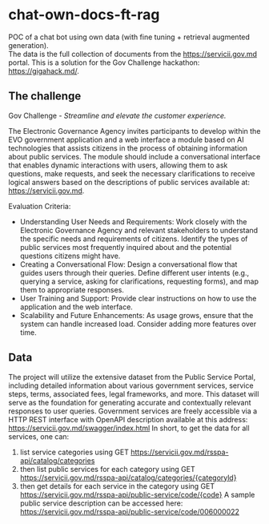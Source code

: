 # chat-own-docs-ft-rag
POC of a chat bot using own data (with fine tuning + retrieval augmented generation).   
The data is the full collection of documents from the https://servicii.gov.md portal.
This is a solution for the Gov Challenge hackathon: https://gigahack.md/.

## The challenge
Gov Challenge - *Streamline and elevate the customer experience.*

The Electronic Governance Agency invites participants to develop within the EVO government application and a web 
interface a module based on AI technologies that assists citizens in the process of obtaining information about public 
services. The module should include a conversational interface that enables dynamic interactions with users, allowing 
them to ask questions, make requests, and seek the necessary clarifications to receive logical answers based on the 
descriptions of public services available at: https://servicii.gov.md.

Evaluation Criteria:
* Understanding User Needs and Requirements: Work closely with the Electronic Governance Agency and relevant stakeholders to understand the specific needs and requirements of citizens. Identify the types of public services most frequently inquired about and the potential questions citizens might have.
* Creating a Conversational Flow: Design a conversational flow that guides users through their queries. Define different user intents (e.g., querying a service, asking for clarifications, requesting forms), and map them to appropriate responses.
* User Training and Support: Provide clear instructions on how to use the application and the web interface.
* Scalability and Future Enhancements: As usage grows, ensure that the system can handle increased load. Consider adding more features over time.

## Data
The project will utilize the extensive dataset from the Public Service Portal, including detailed information about 
various government services, service steps, terms, associated fees, legal frameworks, and more. 
This dataset will serve as the foundation for generating accurate and contextually relevant responses to user queries.
Government services are freely accessible via a HTTP REST interface with OpenAPI description available at this address: 
https://servicii.gov.md/swagger/index.html
In short, to get the data for all services, one can:
1) list service categories using GET https://servicii.gov.md/rsspa-api/catalog/categories
2) then list public services for each category using GET
https://servicii.gov.md/rsspa-api/catalog/categories/{categoryld}
3) then get details for each service in the category using GET
https://servicii.gov.md/rsspa-api/public-service/code/{code}
A sample public service description can be accessed here:
https://servicii.gov.md/rsspa-api/public-service/code/006000022
